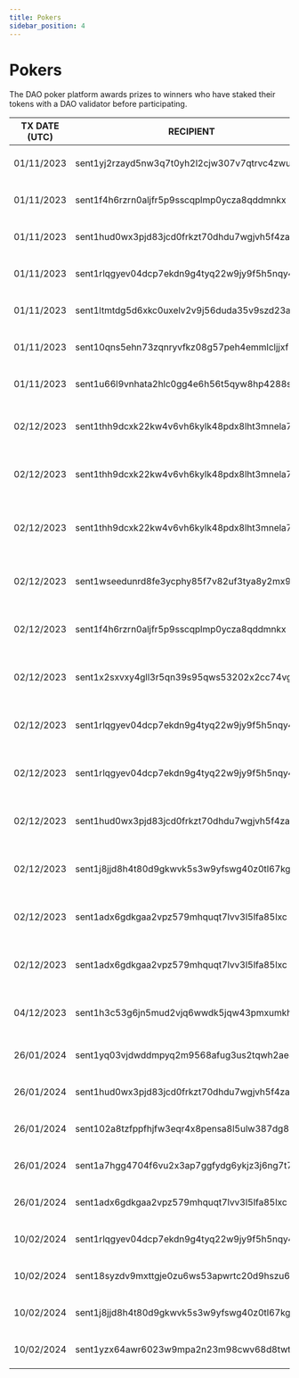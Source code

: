 ```yaml
---
title: Pokers
sidebar_position: 4
---
```


# Pokers

The DAO poker platform awards prizes to winners who have staked their tokens with a DAO validator before participating.

| TX DATE (UTC) | RECIPIENT                                 | AMOUNT | DESCRIPTION | TX DETAILS
|---------------|-------------------------------------------|--------|-------------|-----------
| 01/11/2023 | sent1yj2rzayd5nw3q7t0yh2l2cjw307v7qtrvc4zwu | 1,000,000 DVPN | October Poker 1st Place | [🔎](https://www.mintscan.io/sentinel/txs/1998DF780B3B809F9C7FD0F155B4607982BCD77F3A85410A72918284CDDF7FCF?height=13407351)
| 01/11/2023 | sent1f4h6rzrn0aljfr5p9sscqplmp0ycza8qddmnkx | 562,500 DVPN | October Poker 2nd Place | [🔎](https://www.mintscan.io/sentinel/txs/EDE2E8117621E5D5B481EA5CF6841AD0E39F237FCCE80CD0B6EF6F72AA3FECB5?height=13407370)
| 01/11/2023 | sent1hud0wx3pjd83jcd0frkzt70dhdu7wgjvh5f4za | 375,000 DVPN | October Poker 3rd Place | [🔎](https://www.mintscan.io/sentinel/txs/BDD6058C45B853DEC67D3B7EF12FA41703EF1F2A3DA360315590532000429FFD?height=13407382)
| 01/11/2023 | sent1rlqgyev04dcp7ekdn9g4tyq22w9jy9f5h5nqy4 | 300,000 DVPN | October Poker 4th Place | [🔎](https://www.mintscan.io/sentinel/txs/3170A2FC6C3CFFB580DF43407EF1006CB12D161FB11F2788FE22106E0A17C53E?height=13407396)
| 01/11/2023 | sent1ltmtdg5d6xkc0uxelv2v9j56duda35v9szd23a | 150,000 DVPN | October Poker 5th Place | [🔎](https://www.mintscan.io/sentinel/txs/91022B4B1510404758AF2E008655751243C40FC7FB1D19EAE6BB94BFA4ABD23C?height=13407407)
| 01/11/2023 | sent10qns5ehn73zqnryvfkz08g57peh4emmlcljjxf | 75,000 DVPN | October Poker 6th Place | [🔎](https://www.mintscan.io/sentinel/txs/C7ADEA2E7D57942A3AB3E54FB2F98FD317FB52F09862159F579ACA27BCE42491?height=13407460)
| 01/11/2023 | sent1u66l9vnhata2hlc0gg4e6h56t5qyw8hp4288sy | 37,500 DVPN | October Poker 7th Place | [🔎](https://www.mintscan.io/sentinel/tx/679D0E3898A07BC02FB97E2B2C7ED0757C6B7F254CFCB43211A5B9DEE9272E77?height=13407484)
| 02/12/2023 | sent1thh9dcxk22kw4v6vh6kylk48pdx8lht3mnela7 | 100,000 DVPN | November Poker 3rd Place (DID stake) | [🔎](https://www.mintscan.io/sentinel/txs/2285EE3994F283AA599E39A6A67DF56AAA7571DFEB3A5DFB6A0E46BAE60603E4?height=13865308)
| 02/12/2023 | sent1thh9dcxk22kw4v6vh6kylk48pdx8lht3mnela7 | 900,000 DVPN | November Poker 3rd Place (DID stake) | [🔎](https://www.mintscan.io/sentinel/txs/B5A958DC3618E040FF648624FEDF2723FA77CCF385528F4B1C2ADB355B14A632?height=13865316)
| 02/12/2023 | sent1thh9dcxk22kw4v6vh6kylk48pdx8lht3mnela7 | 30,000 DVPN | Poker error sending to 3rd place instead 2nd place | [🔎](https://www.mintscan.io/sentinel/txs/3A8E2354678ADF3D4CED5A0D8E06CE06250868653CFB26F19A3823B168F66294?height=13865342)
| 02/12/2023 | sent1wseedunrd8fe3ycphy85f7v82uf3tya8y2mx9p | 15,000 DVPN | November Poker 4th Place (did NOT stake) | [🔎](https://www.mintscan.io/sentinel/txs/F6AF576575F9A05C744DE8D0D3B237D81EDB9DFF31CAEFAE85BB5B0CFC18579C?height=13865366)
| 02/12/2023 | sent1f4h6rzrn0aljfr5p9sscqplmp0ycza8qddmnkx | 100,000 DVPN | November Poker 1st Place (did NOT stake) | [🔎](https://www.mintscan.io/sentinel/txs/E6E9A7061D30A38C54E470A11E65F47A7D057B719FFFA8BC05F4A45C216A5EE5?height=13865379)
| 02/12/2023 | sent1x2sxvxy4gll3r5qn39s95qws53202x2cc74vgc | 10,000 DVPN | November Poker 5th Place (did NOT stake) | [🔎](https://www.mintscan.io/sentinel/txs/2B6FDC8A30A820C2CABBC9CB8D97190723A83E8DA032AC7CE8607752D7306716?height=13865392)
| 02/12/2023 | sent1rlqgyev04dcp7ekdn9g4tyq22w9jy9f5h5nqy4 | 30,000 DVPN | November Poker 6th Place (DID stake) | [🔎](https://www.mintscan.io/sentinel/txs/F2F80608831AA715DCF87444BA19C7E59948C12B4F234040C7045E9B73AA1FF7?height=13865418)
| 02/12/2023 | sent1rlqgyev04dcp7ekdn9g4tyq22w9jy9f5h5nqy4 | 270,000 DVPN | November Poker 6th Place (DID stake) | [🔎](https://www.mintscan.io/sentinel/txs/7B647BD7E067A6E748EF252F31C8CCF0D5150FDBACD14687FC25C9B3805F26D8?height=13865423)
| 02/12/2023 | sent1hud0wx3pjd83jcd0frkzt70dhdu7wgjvh5f4za | 200,000 DVPN | November Poker 7th Place (DID stake) | [🔎](https://www.mintscan.io/sentinel/txs/51F90396412D7A1E799597FA7E4FBD82D47A354345E99BB24CC169C5EACB122E?height=13865431)
| 02/12/2023 | sent1j8jjd8h4t80d9gkwvk5s3w9yfswg40z0tl67kg | 150,000 DVPN | November Poker 8th Place (DID stake) | [🔎](https://www.mintscan.io/sentinel/txs/81FC25DD53DB2AE14698269B169616323EFDEB311C52C6CD47878E18B68B8ADE?height=13865437)
| 02/12/2023 | sent1adx6gdkgaa2vpz579mhquqt7lvv3l5lfa85lxc | 100,000 DVPN | November Poker 9th Place (DID stake) | [🔎](https://www.mintscan.io/sentinel/txs/A6D9FBA5FA5D2CED743B4B60CA66CC75FE54670E40667B95D5C7A6BC4CA61009?height=13865450)
| 02/12/2023 | sent1adx6gdkgaa2vpz579mhquqt7lvv3l5lfa85lxc | 80,000 DVPN | November Poker 10th Place (DID stake) | [🔎](https://www.mintscan.io/sentinel/txs/ABC8577A4C21D37154E31D37ED68FA1B324772105F5840D07357223B0067A754?height=13865458)
| 04/12/2023 | sent1h3c53g6jn5mud2vjq6wwdk5jqw43pmxumkh5ss | 30,000 DVPN | November Poker 2nd Place (did NOT stake) | [🔎](https://www.mintscan.io/sentinel/txs/575CB0A023AF3C3D686A803B9073FA960BEDDEC801BB7AC201689AAB1CC0EDFD?height=13890531)
| 26/01/2024 | sent1yq03vjdwddmpyq2m9568afug3us2tqwh2ae87g | 91,500 DVPN | Early January Poker 1st Place | [🔎](https://www.mintscan.io/sentinel/txs/D338587595D8172131A18577B088CB4ACA9C035B91A790A4E7E158D8B8105C75?height=14662918)
| 26/01/2024 | sent1hud0wx3pjd83jcd0frkzt70dhdu7wgjvh5f4za | 45,500 DVPN | Early January Poker 2nd Place | [🔎](https://www.mintscan.io/sentinel/txs/D19CF9C5856C4E9B02FD5280ABEF951DCA99B9595D571B7CDFE14F219C3892F6?height=14662926)
| 26/01/2024 | sent102a8tzfppfhjfw3eqr4x8pensa8l5ulw387dg8 | 27,500 DVPN | Early January Poker 3rd Place | [🔎](https://www.mintscan.io/sentinel/txs/2ABEA05608E8E9D07BCD467D961C762B504EB078091BEE1F7D962152467DCA20?height=14662932)
| 26/01/2024 | sent1a7hgg4704f6vu2x3ap7ggfydg6ykjz3j6ng7t7 | 13,000 DVPN | Early January Poker 4th Place | [🔎](https://www.mintscan.io/sentinel/txs/4E99EF412D4F80F43629E1C68A370302F33FE9EC9878A26F16E9CF8DD3CD59E1?height=14662936)
| 26/01/2024 | sent1adx6gdkgaa2vpz579mhquqt7lvv3l5lfa85lxc | 5,500 DVPN | Early January Poker 5th Place | [🔎](https://www.mintscan.io/sentinel/txs/8DBA74311A3DA013B81AF5CB2A5AD46DD27C023A51C457FE94C4551FAB072F87?height=14662942)
| 10/02/2024 | sent1rlqgyev04dcp7ekdn9g4tyq22w9jy9f5h5nqy4 | 790,001 DVPN | Late January Poker 1st Place | [🔎](https://www.mintscan.io/sentinel/txs/2DD03C9AE62C3FEBD9C8A307D822DF4B68231E5F6542087BEEDD7F18DAD8D2FB?height=14882366)
| 10/02/2024 | sent18syzdv9mxttgje0zu6ws53apwrtc20d9hszu6j | 440,001 DVPN | Late January Poker 2nd Place | [🔎](https://www.mintscan.io/sentinel/txs/BED061E70A6B1775BC3F3D815CA2B901BA01FC374744DC4D2B2BAEA6D6244454?height=14882369)
| 10/02/2024 | sent1j8jjd8h4t80d9gkwvk5s3w9yfswg40z0tl67kg | 30,001 DVPN | Late January Poker 3rd Place | [🔎](https://www.mintscan.io/sentinel/txs/2CB373FD7B8574E346D01A15FAF68BE07A60DF68FFF0B0D0C67872318BDF8E39?height=14882375)
| 10/02/2024 | sent1yzx64awr6023w9mpa2n23m98cwv68d8twtyles | 10,001 DVPN | Late January Poker 4th Place | [🔎](https://www.mintscan.io/sentinel/txs/3EE48AE1EC59FCCCB6DFF08C08842AF0681034E071036386213A1EDD1755B95D?height=14882379)